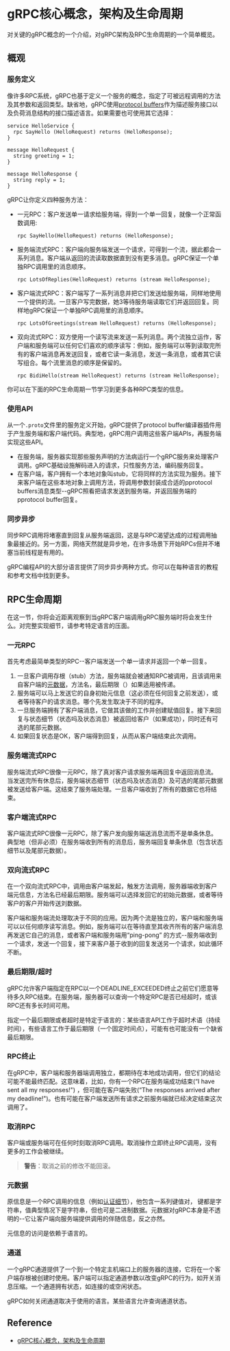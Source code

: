 # gRPC核心概念，架构及生命周期
对关键的gRPC概念的一个介绍，对gRPC架构及RPC生命周期的一个简单概览。
## 概观
### 服务定义
像许多RPC系统，gRPC也基于定义一个服务的概念，指定了可被远程调用的方法及其参数和返回类型。缺省地，gRPC使用[protocol buffers](https://developers.google.com/protocol-buffers)作为描述服务接口以及负荷消息结构的接口描述语言。如果需要也可使用其它选择：
```
service HelloService {
  rpc SayHello (HelloRequest) returns (HelloResponse);
}

message HelloRequest {
  string greeting = 1;
}

message HelloResponse {
  string reply = 1;
}
```
gRPC让你定义四种服务方法：
- 一元RPC：客户发送单一请求给服务端，得到一个单一回复，就像一个正常函数调用:
  ```
  rpc SayHello(HelloRequest) returns (HelloResponse);
  ```
- 服务端流式RPC：客户端向服务端发送一个请求，可得到一个流，据此都会一系列消息。客户端从返回的流读取数据直到没有更多消息。gRPC保证一个单独RPC调用里的消息顺序。
    ```
  rpc LotsOfReplies(HelloRequest) returns (stream HelloResponse);
  ```
- 客户端流式RPC：客户端写了一系列消息并把它们发送给服务端，同样地使用一个提供的流。一旦客户写完数据，她3等待服务端读取它们并返回回复。同样地gRPC保证一个单独RPC调用里的消息顺序。
    ```
  rpc LotsOfGreetings(stream HelloRequest) returns (HelloResponse);
  ```
- 双向流式RPC：双方使用一个读写流来发送一系列消息。两个流独立运作，客户端和服务端可以任何它们喜欢的顺序读写：例如，服务端可以等到读取完所有的客户端消息再发送回复，或者它读一条消息，发送一条消息，或者其它读写组合。每个流里消息的顺序是保留的。
  ```
  rpc BidiHello(stream HelloRequest) returns (stream HelloResponse);
  ```
你可以在下面的RPC生命周期一节学习到更多各种RPC类型的信息。
### 使用API
从一个`.proto`文件里的服务定义开始，gRPC提供了protocol buffer编译器插件用于产生服务端和客户端代码。典型地，gRPC用户调用这些客户端APIs，再服务端实现这些API。
- 在服务端，服务器实现那些服务声明的方法病运行一个gRPC服务来处理客户调用。gRPC基础设施解码进入的请求，只性服务方法，编码服务回复。
- 在客户端，客户拥有一个本地对象叫stub，它将同样的方法实现为服务。接下来客户端在这些本地对象上调用方法，将调用参数封装成合适的pprotocol buffers消息类型--gRPC照看把请求发送到服务端，并返回服务端的pprotocol buffer回复。
### 同步异步
同步RPC调用将堵塞直到回复从服务端返回，这是与RPC渴望达成的过程调用抽象最接近的。另一方面，网络天然就是异步地，在许多场景下开始RPCs但并不堵塞当前线程是有用的。

gRPC编程API的大部分语言提供了同步异步两种方式。你可以在每种语言的教程和参考文档中找到更多。
## RPC生命周期
在这一节，你将会近距离观察到当gRPC客户端调用gRPC服务端时将会发生什么。对完整实现细节，请参考特定语言的压面。
### 一元RPC
首先考虑最简单类型的RPC--客户端发送一个单一请求并返回一个单一回复。
1. 一旦客户调用存根（stub）方法，服务端就会被通知RPC被调用，且该调用来自客户端的[元数据](https://www.grpc.io/docs/what-is-grpc/core-concepts/#metadata)，方法名，最后期限（）如果适用被传递。
2. 服务端可以马上发送它的自身初始元信息（这必须在任何回复之前发送），或者等待客户的请求消息。哪个先发生取决于不同的程序。
3. 一旦服务端拥有了客户端消息，它做其该做的工作并创建赋值回复。接下来回复与状态细节（状态吗及状态消息）被返回给客户（如果成功），同时还有可选的尾部元数据。
4. 如果回复状态是OK，客户端得到回复，从而从客户端结束此次调用。
### 服务端流式RPC
服务端流式RPC很像一元RPC，除了真对客户请求服务端再回复中返回消息流。当发送完所有休息后，服务端状态细节（状态吗及状态消息）及可选的尾部元数据被发送给客户端。这结束了服务端处理。一旦客户端收到了所有的数据它也将结束。
### 客户端流式RPC
客户端流式RPC很像一元RPC，除了客户发向服务端送消息流而不是单条休息。典型地（但非必须）在服务端收到所有的消息后，服务端回复单条休息（包含状态细节以及尾部元数据）。
### 双向流式RPC
在一个双向流式RPC中，调用由客户端发起，触发方法调用，服务器端收到客户端元信息，方法名已经最后期限。服务端可以选择发回它的初始元数据，或者等待客户的客户开始传送刘数据。

客户端和服务端流处理取决于不同的应用。因为两个流是独立的，客户端和服务端可以以任何顺序读写消息。例如，服务端可以在等待直至其收齐所有的客户端消息再发送它自己的消息，或者客户端和服务端用“ping-pong” 的方式--服务端收到一个请求，发送一个回复，接下来客户基于收到的回复发送另一个请求，如此循环不断。
### 最后期限/超时
gRPC允许客户端指定在RPC以一个DEADLINE_EXCEEDED终止之前它们愿意等待多久RPC结束。在服务端，服务器可以查询一个特定RPC是否已经超时，或该RPC还有多长时间可用。

指定一个最后期限或者超时是特定于语言的：某些语言API工作于超时术语（持续时间），有些语言工作于最后期限（一个固定时间点），可能有也可能没有一个缺省最后期限。
### RPC终止
在gRPC中，客户端和服务器端调用独立，都期待在本地成功调用，但它们的结论可能不能最终匹配。这意味着，比如，你有一个RPC在服务端成功结束(“I have sent all my responses!") ，但可能在客户端失败(“The responses arrived after my deadline!")。也有可能在客户端发送所有请求之前服务端就已经决定结束这次调用了。
### 取消RPC
客户端或服务端可在任何时刻取消RPC调用。取消操作立即终止RPC调用，没有更多的工作会被继续。
> **警告**：取消之前的修改不能回滚。
### 元数据
原信息是一个RPC调用的信息（例如[认证细节](https://www.grpc.io/docs/guides/auth)），他包含一系列键值对， 键都是字符串，值典型情况下是字符串，但也可是二进制数据。元数据对gRPC本身是不透明的--它让客户端向服务端提供调用的伴随信息，反之亦然。

元信息的访问是依赖于语言的。
### 通道
一个gRPC通道提供了一个到一个特定主机端口上的服务器的连接，它将在一个客户端存根被创建时使用。客户端可以指定通道参数以改变gRPC的行为，如开关消息压缩。一个通道拥有状态，如连接的或空闲状态。

gRPC如何关闭通道取决于使用的语言。某些语言允许查询通道状态。

## Reference
- [gRPC核心概念，架构及生命周期](https://www.grpc.io/docs/what-is-grpc/core-concepts/)